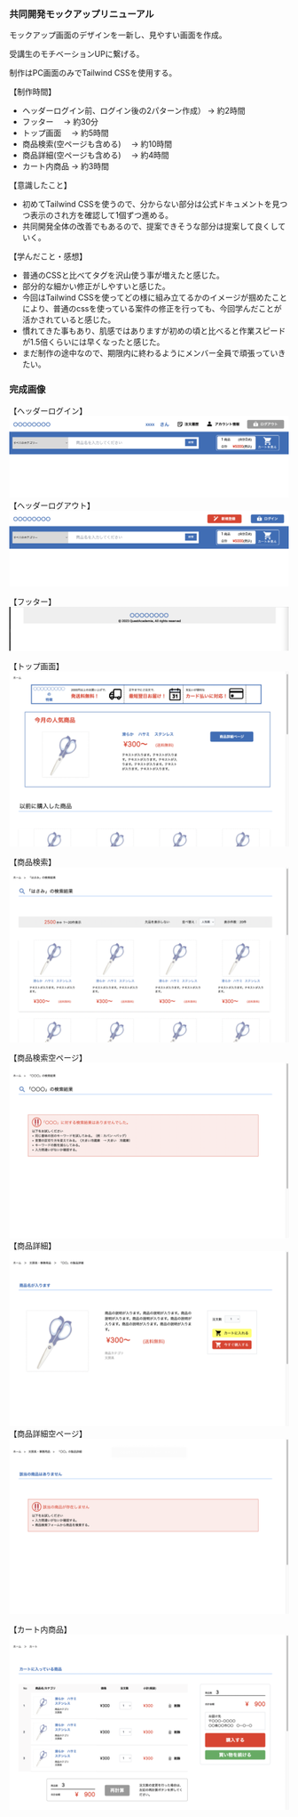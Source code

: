 ### 共同開発モックアップリニューアル

モックアップ画面のデザインを一新し、見やすい画面を作成。

受講生のモチベーションUPに繋げる。

制作はPC画面のみでTailwind CSSを使用する。

【制作時間】
- ヘッダーログイン前、ログイン後の2パターン作成） → 約2時間
- フッター　 → 約30分
- トップ画面　 → 約5時間
- 商品検索(空ページも含める)　 → 約10時間　　
- 商品詳細(空ページも含める)　 → 約4時間
- カート内商品 → 約3時間

【意識したこと】
- 初めてTailwind CSSを使うので、分からない部分は公式ドキュメントを見つつ表示のされ方を確認して1個ずつ進める。
- 共同開発全体の改善でもあるので、提案できそうな部分は提案して良くしていく。

【学んだこと・感想】
- 普通のCSSと比べてタグを沢山使う事が増えたと感じた。
- 部分的な細かい修正がしやすいと感じた。
- 今回はTailwind CSSを使ってどの様に組み立てるかのイメージが掴めたことにより、普通のcssを使っている案件の修正を行っても、今回学んだことが活かされていると感じた。
- 慣れてきた事もあり、肌感ではありますが初めの頃と比べると作業スピードが1.5倍くらいには早くなったと感じた。
- まだ制作の途中なので、期限内に終わるようにメンバー全員で頑張っていきたい。


### 完成画像

【ヘッダーログイン】
![image](./imgScreen/headerLogin.png?raw=true)
【ヘッダーログアウト】
![image](./imgScreen/headerLogout.png?raw=true)

【フッター】
![image](./imgScreen/footer.png?raw=true)

【トップ画面】
![image](./imgScreen/topLogin.png?raw=true)

【商品検索】
![image](./imgScreen/products.png?raw=true)

【商品検索空ページ】
![image](./imgScreen/productsNone.png?)
【商品詳細】
![image](./imgScreen/productsDetail.png?raw=true)
【商品詳細空ページ】
![image](./imgScreen/productsDetailNone.png?raw=true)

【カート内商品】
![image](./imgScreen/cart.png?raw=true)
